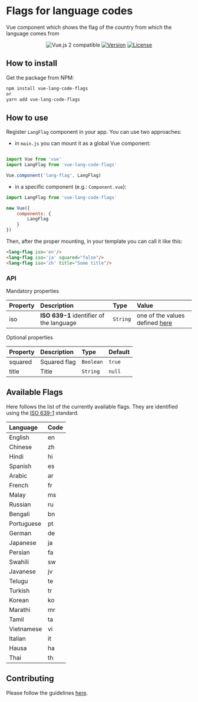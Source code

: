 # Flags for language codes
Vue component which shows the flag of the country from which the language comes from

<p align="center">
  <img src="https://img.shields.io/badge/vue%202.x-compatible-green.svg" alt="Vue.js 2 compatible">
  <a href="https://www.npmjs.com/package/vue-lang-code-flags"><img src="https://img.shields.io/badge/npm-1.0.4-blue.svg" alt="Version"></a>
  <a href="https://www.npmjs.com/package/vue-lang-code-flags"><img src="https://img.shields.io/badge/license-MIT-green.svg" alt="License"></a>
</p>

## How to install

Get the package from NPM:

```bash
npm install vue-lang-code-flags
or
yarn add vue-lang-code-flags
```

## How to use

Register `LangFlag` component in your app. You can use two approaches:

- in `main.js` you can mount it as a global Vue component:

```js

import Vue from 'vue'
import LangFlag from 'vue-lang-code-flags'

Vue.component('lang-flag', LangFlag)

```

- in a specific component (e.g.: `Component.vue`):


```js
import LangFlag from 'vue-lang-code-flags'

new Vue({
    components: {
        LangFlag
    }
})
```
Then, after the proper mounting, in your template you can call it like this:

```html
<lang-flag iso='en'/>
<lang-flag iso='ja' squared="false"/>
<lang-flag iso='zh' title="Some title"/>
```

### API

Mandatory properties

| Property | Description | Type | Value
|:--|:--|:--|:--|
| iso | **ISO 639-1** identifier of the language | `String` | one of the values defined [here](#available-flags) |

Optional properties

| Property | Description | Type | Default
|:--|:--|:--|:--|
| squared | Squared flag | `Boolean` | `true` |
| title | Title | `String` | `null` |

## Available Flags

Here follows the list of the currently available flags.
They are identified using the [ISO 639-1](https://en.wikipedia.org/wiki/List_of_ISO_639-1_codes) standard.

| Language | Code
|:--|:--|
| English | en |
| Chinese | zh |
| Hindi | hi |
| Spanish | es |
| Arabic | ar |
| French | fr |
| Malay | ms |
| Russian | ru |
| Bengali | bn |
| Portuguese | pt |
| German | de |
| Japanese | ja |
| Persian | fa |
| Swahili | sw |
| Javanese | jv |
| Telugu | te |
| Turkish | tr |
| Korean | ko |
| Marathi | mr |
| Tamil | ta |
| Vietnamese | vi |
| Italian | it |
| Hausa | ha |
| Thai | th |

## Contributing

Please follow the guidelines [here](https://github.com/P3trur0/vue-country-flag/blob/master/CONTRIBUTING.md).
